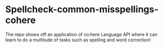 # Spellcheck-common-misspellings-cohere
The repo shows off an application of co:here Language API where it can learn to do a multitude of tasks such as spelling and word correction!
